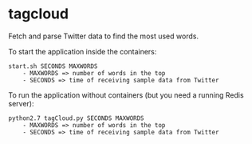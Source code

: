 # tagcloud
Fetch and parse Twitter data to find the most used words.

To start the application inside the containers:
	
	start.sh SECONDS MAXWORDS
		- MAXWORDS => number of words in the top
		- SECONDS => time of receiving sample data from Twitter


To run the application without containers (but you need a running Redis server):

	python2.7 tagCloud.py SECONDS MAXWORDS
		- MAXWORDS => number of words in the top
		- SECONDS => time of receiving sample data from Twitter

